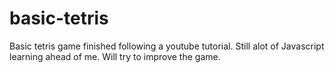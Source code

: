 # basic-tetris

Basic tetris game finished following a youtube tutorial. Still alot of Javascript learning ahead of me. Will try to improve the game.
